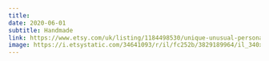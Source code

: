 ```yaml
---
title: 
date: 2020-06-01
subtitle: Handmade
link: https://www.etsy.com/uk/listing/1184498530/unique-unusual-personalised-pyrography
image: https://i.etsystatic.com/34641093/r/il/fc252b/3829189964/il_340x270.3829189964_1rr4.jpg
---
```

